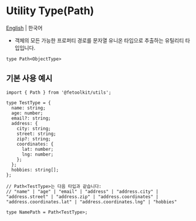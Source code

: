 # Utility Type(Path)

[English](./path.md) | 한국어

- 객체의 모든 가능한 프로퍼티 경로를 문자열 유니온 타입으로 추출하는 유틸리티 타입입니다.

```tsx
type Path<ObjectType>
```

## 기본 사용 예시

```tsx
import { Path } from '@fetoolkit/utils';

type TestType = {
  name: string;
  age: number;
  email?: string;
  address: {
    city: string;
    street: string;
    zip?: string;
    coordinates: {
      lat: number;
      lng: number;
    };
  };
  hobbies: string[];
};

// Path<TestType>는 다음 타입과 같습니다:
// "name" | "age" | "email" | "address" | "address.city" | "address.street" | "address.zip" | "address.coordinates" | "address.coordinates.lat" | "address.coordinates.lng" | "hobbies"

type NamePath = Path<TestType>;
```
